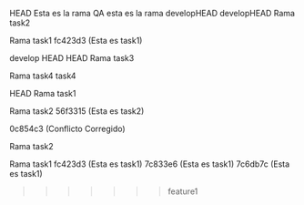 HEAD
Esta es la rama QA
esta es la rama developHEAD
developHEAD
Rama task2

Rama task1
fc423d3 (Esta es task1)

develop
HEAD
 HEAD
Rama task3

Rama task4
 task4

HEAD
Rama task1

Rama task2
56f3315 (Esta es task2)

0c854c3 (Conflicto Corregido)



Rama task2

Rama task1
fc423d3 (Esta es task1)
7c833e6 (Esta es task1)
7c6db7c (Esta es task1)
>>>>>>> feature1
